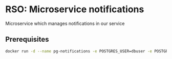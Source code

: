 # RSO: Microservice notifications

Microservice which manages notifications in our service

## Prerequisites

```bash
docker run -d --name pg-notifications -e POSTGRES_USER=dbuser -e POSTGRES_PASSWORD=postgres -e POSTGRES_DB=notifications -p 5432:5432 postgres:13
```